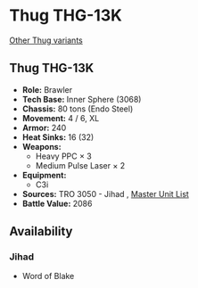 # Thug THG-13K 

[Other Thug variants](../thug.md) 

## Thug THG-13K 

- **Role:** Brawler 
- **Tech Base:** Inner Sphere (3068) 
- **Chassis:** 80 tons (Endo Steel) 
- **Movement:** 4 / 6, XL 
- **Armor:** 240 
- **Heat Sinks:** 16 (32) 
- **Weapons:** 
  - Heavy PPC × 3 
  - Medium Pulse Laser × 2 
- **Equipment:** 
  - C3i 
- **Sources:** TRO 3050 - Jihad , [Master Unit List](http://masterunitlist.info/Unit/Details/3209/thug-thg-13k) 
- **Battle Value:** 2086 

## Availability 

### Jihad 

- Word of Blake 

